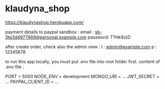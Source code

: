# klaudyna_shop

https://klaudynashop.herokuapp.com/

payment details to paypal sandbox :
email : sb-3tp3d4977469@personal.example.com
password: T?Hk9s)D

after create order, check also the admin view :
l : admin@example.com
p : 12345678

to run this app locally, you must put .env file into root folder first.
content of .env file :

PORT = 5000
NODE_ENV = development
MONGO_URI = ...
JWT_SECRET = ...
PAYPAL_CLIENT_ID = ...
